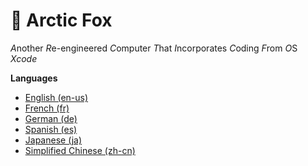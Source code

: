#  :fox_face: Arctic Fox<br>
*A*nother *R*e-engineered *C*omputer *T*hat *I*ncorporates *C*oding *F*rom *O*S *Xcode*

**Languages**
* [English (en-us)](/README/English.md)
* [French (fr)](/README/French.md)
* [German (de)](/README/German.md)
* [Spanish (es)](/README/Spanish.md)
* [Japanese (ja)](/README/Japanese.md)
* [Simplified Chinese (zh-cn)](/README/Chinese.md)
